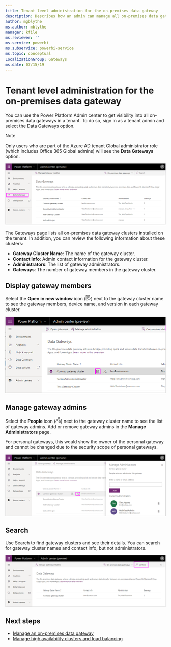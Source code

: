 ```yaml
---
title: Tenant level administration for the on-premises data gateway
description: Describes how an admin can manage all on-premises data gateways within their tenant.
author: mgblythe
ms.author: mblythe
manager: kfile
ms.reviewer: ''
ms.service: powerbi
ms.subservice: powerbi-service
ms.topic: conceptual
LocalizationGroup: Gateways
ms.date: 07/15/19
---
```


# Tenant level administration for the on-premises data gateway

You can use the Power Platform Admin center to get visibility into all on-premises data gateways in a tenant. To do so, sign in as a tenant admin and select the Data Gateways option.

> [!NOTE]
> Only users who are part of the Azure AD tenant Global administrator role (which includes Office 365 Global admins) will see the **Data Gateways** option.

![On-premises data gateway page](media/service-gateway-tenant-level-admin/tenant-data-gateway.png)

The Gateways page lists all on-premises data gateway clusters installed on the tenant. In addition, you can review the following information about these clusters:

* **Gateway Cluster Name**: The name of the gateway cluster.
* **Contact Info**: Admin contact information for the gateway cluster.
* **Administrators**: The list of gateway administrators.
* **Gateways**: The number of gateway members in the gateway cluster.

## Display gateway members

Select the **Open in new window** icon (![ ](media/service-gateway-tenant-level-admin/open-icon.png)) next to the gateway cluster name to see the gateway members, device name, and version in each gateway cluster.

![Open in new window](media/service-gateway-tenant-level-admin/open-in-new-window.png)

## Manage gateway admins

Select the **People** icon (![ ](media/service-gateway-tenant-level-admin/people-icon.png)) next to the gateway cluster name to see the list of gateway admins. Add or remove gateway admins in the **Manage Administrators** page.

For personal gateways, this would show the owner of the personal gateway and cannot be changed due to the security scope of personal gateways.

![Manage admins](media/service-gateway-tenant-level-admin/manage-admins.png)

## Search

Use Search to find gateway clusters and see their details. You can search for gateway cluster names and contact info, but not administrators.

![Search](media/service-gateway-tenant-level-admin/gateway-search.png)

## Next steps

* [Manage an on-premises data gateway](service-gateway-manage.md)
* [Manage high availability clusters and load balancing](service-gateway-high-availability-clusters.md)
